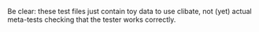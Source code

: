 Be clear: these test files just contain toy data to use clibate,
not (yet) actual meta-tests checking that the tester works correctly.

